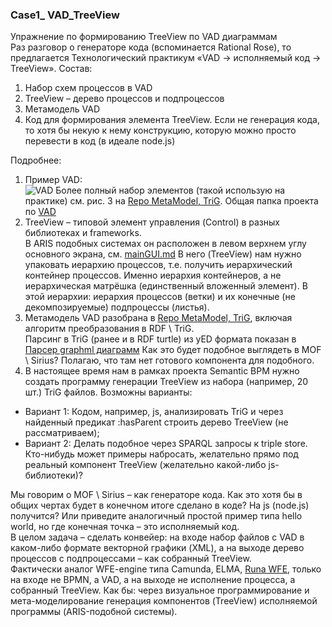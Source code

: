 ### Case1_ VAD_TreeView
Упражнение по формированию TreeView по VAD диаграммам  
Раз разговор о генераторе кода (вспоминается Rational Rose), то предлагается Технологический практикум «VAD -> исполняемый код -> TreeView». Состав:
1. Набор схем процессов в VAD
2. TreeView – дерево процессов и подпроцессов
3. Метамодель VAD
4. Код для формирования элемента TreeView. Если не генерация кода, то хотя бы некую к нему конструкцию, которую можно просто перевести в код (в идеале node.js)

Подробнее:
1. Пример VAD:  
![ VAD ](https://github.com/bpmbpm/SemanticBPM/blob/main/docs/vad_2.png)
Более полный набор элементов (такой использую на практике) см. рис. 3 на [Repo MetaModel,  TriG](https://github.com/bpmbpm/SemanticBPM/wiki/%D0%9C%D0%B5%D1%82%D0%B0%D0%BC%D0%BE%D0%B4%D0%B5%D0%BB%D1%8C-%D0%BF%D1%80%D0%BE%D1%86%D0%B5%D1%81%D1%81%D0%BE%D0%B2). Общая папка проекта по [VAD](https://github.com/bpmbpm/SemanticBPM/tree/main/docs/VAD)
2. TreeView – типовой элемент управления (Control) в разных библиотеках и frameworks.  
В ARIS подобных системах он расположен в левом верхнем углу основного экрана, см. [mainGUI.md](https://github.com/bpmbpm/doc/blob/main/Project/SemanticBPM/design/mainGUI.md) 
В него (TreeView) нам нужно упаковать иерархию процессов, т.е. получить иерархический контейнер процессов. Именно иерархия контейнеров, а не иерархическая матрёшка (единственный вложенный элемент). В этой иерархии: иерархия процессов (ветки) и их конечные (не декомпозируемые) подпроцессы (листья). 
3. Метамодель VAD разобрана в [Repo MetaModel,  TriG](https://github.com/bpmbpm/SemanticBPM/wiki/%D0%9C%D0%B5%D1%82%D0%B0%D0%BC%D0%BE%D0%B4%D0%B5%D0%BB%D1%8C-%D0%BF%D1%80%D0%BE%D1%86%D0%B5%D1%81%D1%81%D0%BE%D0%B2), включая алгоритм преобразования в RDF \ TriG.  
Парсинг в TriG (ранее и в RDF turtle) из yED формата показан в [Парсер graphml диаграмм](https://github.com/bpmbpm/SemanticBPM/tree/main/implementations/yed_based_semantizer)
Как это будет подобное выглядеть в MOF \ Sirius? Полагаю, что там нет готового компонента для подобного. 
4. В настоящее время нам в рамках проекта Semantic BPM нужно создать программу генерации TreeView из набора (например, 20 шт.) TriG файлов. Возможны варианты:
- Вариант 1: Кодом, например, js, анализировать TriG и через найденный предикат :hasParent строить дерево TreeView (не рассматриваем);
- Вариант 2: Делать подобное через SPARQL запросы к triple store. Кто-нибудь может примеры набросать, желательно прямо под реальный компонент TreeView (желательно какой-либо js-библиотеки)? 

Мы говорим о MOF \ Sirius – как генераторе кода. Как это хотя бы в общих чертах будет в конечном итоге сделано в коде? На js (node.js) получится? Или приведите аналогичный простой пример типа hello world, но где конечная точка – это исполняемый код.  
В целом задача – сделать конвейер: на входе набор файлов с VAD в каком-либо формате векторной графики (XML), а на выходе дерево процессов с подпроцессами – как собранный TreeView.  
Фактически аналог WFE-engine типа Camunda, ELMA, [Runa WFE](https://habr.com/ru/articles/866822/), только на входе не BPMN, а VAD, а на выходе не исполнение процесса, а собранный TreeView. Как бы: через визуальное программирование и мета-моделирование генерация компонентов (TreeView) исполняемой программы (ARIS-подобной системы).
